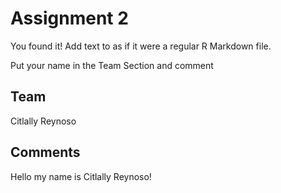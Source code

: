 # Assignment 2

You found it!  Add text to as if it were a regular R Markdown file.

Put your name in the Team Section and comment

## Team
Citlally Reynoso

## Comments
Hello my name is Citlally Reynoso!
